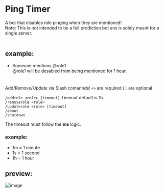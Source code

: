 # Ping Timer

A bot that disables role pinging when they are mentioned!<br>
<stong>Note: This is not intended to be a full prodiction bot ans is solely meant for a single server.</strong><br>
<br>

## example:

* Someone mentions @role1<br>
@role1 will be desabled from being mentioned for 1 hour.

#

Add/Remove/Update via Slash comannds!
` <> ` are required
` [] ` are optional

``` /addrole <role> [timeout] ``` Timeout default is 1h<br>
``` /removerole <role> ```<br>
``` /updaterole <role> [timeout] ```<br>
``` /about ```<br>
``` /shutdown ```

The timeout must follow the <strong>ms</strong> logic.

### example:

* 1m = 1 minute
* 1s = 1 second
* 1h = 1 hour

## preview:
![image](https://user-images.githubusercontent.com/86435735/184459956-4be46897-a82b-4f23-9cef-14e4c518068b.png)
